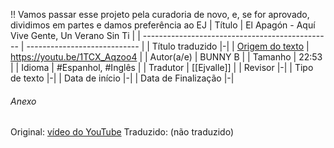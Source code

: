 !! Vamos passar esse projeto pela curadoria de novo, e, se for aprovado, dividimos em partes e damos preferência ao EJ
| Título                                          | El Apagón - Aquí Vive Gente, Un Verano Sin Ti |
| ----------------------------------------------- | ---------------------------- |
| Título traduzido                                |-|
| [Origem do texto](https://youtu.be/1TCX_Aqzoo4) | https://youtu.be/1TCX_Aqzoo4 |
| Autor(a/e)                                      | BUNNY B           |
| Tamanho                                         | 22:53                         |
| Idioma                                          | #Espanhol, #Inglês             |
| Tradutor                                        | [[Ejvalle]]              |
| Revisor                                         |-|
| Tipo de texto                                   |-|
| Data de início                                  |-|
| Data de Finalização                             |-|

###### Anexo
Original: [vídeo do YouTube](https://youtu.be/1TCX_Aqzoo4)
Traduzido: (não traduzido)